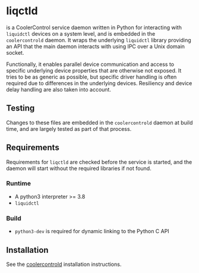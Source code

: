 # liqctld

is a CoolerControl service daemon written in Python for interacting with `liquidctl` devices on a
system level, and is embedded in the `coolercontrold` daemon. It wraps the underlying `liquidctl`
library providing an API that the main daemon interacts with using IPC over a Unix domain socket.

Functionally, it enables parallel device communication and access to specific underlying device
properties that are otherwise not exposed. It tries to be as generic as possible, but specific
driver handling is often required due to differences in the underlying devices. Resiliency and
device delay handling are also taken into account.

## Testing

Changes to these files are embedded in the `coolercontrold` daemon at build time, and are largely
tested as part of that process.

## Requirements

Requirements for `liqctld` are checked before the service is started, and the daemon will start
without the required libraries if not found.

### Runtime

- A python3 interpreter >= 3.8
- `liquidctl`

### Build

- `python3-dev` is required for dynamic linking to the Python C API

## Installation

See the [coolercontrold](../../README.md) installation instructions.
